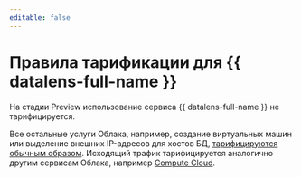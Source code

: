 ```yaml
---
editable: false
---
```


# Правила тарификации для {{ datalens-full-name }}

На стадии Preview использование сервиса {{ datalens-full-name }} не тарифицируется.

Все остальные услуги Облака, например, создание виртуальных машин или выделение внешних IP-адресов для хостов БД,
[тарифицируются обычным образом](../billing/pricing.md). Исходящий трафик тарифицируется аналогично другим сервисам Облака,
 например [Compute Cloud](../compute/pricing.md#prices-traffic).
